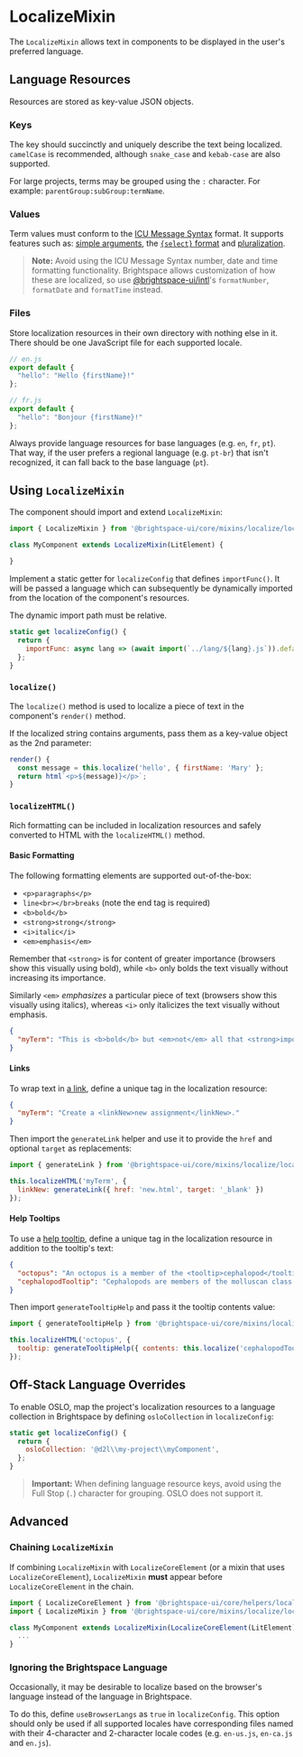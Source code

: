 # LocalizeMixin

The `LocalizeMixin` allows text in components to be displayed in the user's preferred language.

## Language Resources

Resources are stored as key-value JSON objects.

### Keys

The key should succinctly and uniquely describe the text being localized. `camelCase` is recommended, although `snake_case` and `kebab-case` are also supported.

For large projects, terms may be grouped using the `:` character. For example: `parentGroup:subGroup:termName`.

### Values

Term values must conform to the [ICU Message Syntax](https://formatjs.io/docs/core-concepts/icu-syntax/) format. It supports features such as: [simple arguments](https://formatjs.io/docs/core-concepts/icu-syntax/#simple-argument), the [`{select}` format](https://formatjs.io/docs/core-concepts/icu-syntax/#select-format) and [pluralization](https://formatjs.io/docs/core-concepts/icu-syntax/#plural-format).

> **Note:** Avoid using the ICU Message Syntax number, date and time formatting functionality. Brightspace allows customization of how these are localized, so use [@brightspace-ui/intl](https://github.com/BrightspaceUI/intl)'s `formatNumber`, `formatDate` and `formatTime` instead.

### Files

Store localization resources in their own directory with nothing else in it. There should be one JavaScript file for each supported locale.

```javascript
// en.js
export default {
  "hello": "Hello {firstName}!"
};
```
```javascript
// fr.js
export default {
  "hello": "Bonjour {firstName}!"
};
```

Always provide language resources for base languages (e.g. `en`, `fr`, `pt`). That way, if the user prefers a regional language (e.g. `pt-br`) that isn't recognized, it can fall back to the base language (`pt`).

## Using `LocalizeMixin`

The component should import and extend `LocalizeMixin`:

```javascript
import { LocalizeMixin } from '@brightspace-ui/core/mixins/localize/localize-mixin.js';

class MyComponent extends LocalizeMixin(LitElement) {

}
```

Implement a static getter for `localizeConfig` that defines `importFunc()`. It will be passed a language which can subsequently be dynamically imported from the location of the component's resources.

The dynamic import path must be relative.

```javascript
static get localizeConfig() {
  return {
    importFunc: async lang => (await import(`../lang/${lang}.js`)).default,
  };
}
```

### `localize()`

The `localize()` method is used to localize a piece of text in the component's `render()` method.

If the localized string contains arguments, pass them as a key-value object as the 2nd parameter:

```javascript
render() {
  const message = this.localize('hello', { firstName: 'Mary' };
  return html`<p>${message)}</p>`;
}
```

### `localizeHTML()`

Rich formatting can be included in localization resources and safely converted to HTML with the `localizeHTML()` method.

#### Basic Formatting

The following formatting elements are supported out-of-the-box:

* `<p>paragraphs</p>`
* `line<br></br>breaks` (note the end tag is required)
* `<b>bold</b>`
* `<strong>strong</strong>`
* `<i>italic</i>`
* `<em>emphasis</em>`

Remember that `<strong>` is for content of greater importance (browsers show this visually using bold), while `<b>` only bolds the text visually without increasing its importance.

Similarly `<em>` *emphasizes* a particular piece of text (browsers show this visually using italics), whereas `<i>` only italicizes the text visually without emphasis.

```json
{
  "myTerm": "This is <b>bold</b> but <em>not</em> all that <strong>important</strong>."
}
```

#### Links

To wrap text in [a link](../../components/link/), define a unique tag in the localization resource:

```json
{
  "myTerm": "Create a <linkNew>new assignment</linkNew>."
}
```

Then import the `generateLink` helper and use it to provide the `href` and optional `target` as replacements:

```javascript
import { generateLink } from '@brightspace-ui/core/mixins/localize/localize-mixin.js';

this.localizeHTML('myTerm', {
  linkNew: generateLink({ href: 'new.html', target: '_blank' })
});
```

#### Help Tooltips

To use a [help tooltip](../../components/tooltip/), define a unique tag in the localization resource in addition to the tooltip's text:

```json
{
  "octopus": "An octopus is a member of the <tooltip>cephalopod</tooltip> family.",
  "cephalopodTooltip": "Cephalopods are members of the molluscan class Cephalopoda"
}
```

Then import `generateTooltipHelp` and pass it the tooltip contents value:

```javascript
import { generateTooltipHelp } from '@brightspace-ui/core/mixins/localize/localize-mixin.js';

this.localizeHTML('octopus', {
  tooltip: generateTooltipHelp({ contents: this.localize('cephalopodTooltip') })
});
```

## Off-Stack Language Overrides

To enable OSLO, map the project's localization resources to a language collection in Brightspace by defining `osloCollection` in `localizeConfig`:

```javascript
static get localizeConfig() {
  return {
    osloCollection: '@d2l\\my-project\\myComponent',
  };
}
```

> **Important:** When defining language resource keys, avoid using the Full Stop (`.`) character for grouping. OSLO does not support it.

## Advanced

### Chaining `LocalizeMixin`

If combining `LocalizeMixin` with `LocalizeCoreElement` (or a mixin that uses `LocalizeCoreElement`), `LocalizeMixin` **must** appear before `LocalizeCoreElement` in the chain.

```javascript
import { LocalizeCoreElement } from '@brightspace-ui/core/helpers/localize-core-element.js';
import { LocalizeMixin } from '@brightspace-ui/core/mixins/localize/localize-mixin.js';

class MyComponent extends LocalizeMixin(LocalizeCoreElement(LitElement)) {
  ...
}
```

### Ignoring the Brightspace Language

Occasionally, it may be desirable to localize based on the browser's language instead of the language in Brightspace.

To do this, define `useBrowserLangs` as `true` in `localizeConfig`. This option should only be used if all supported locales have corresponding files named with their 4-character and 2-character locale codes (e.g. `en-us.js`, `en-ca.js` and `en.js`).
